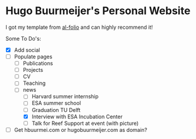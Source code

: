 # Hugo Buurmeijer's Personal Website

I got my template from [al-folio](https://github.com/alshedivat/al-folio) and can highly recommend it!

Some To Do's:
- [x] Add social
- [ ] Populate pages
  - [ ] Publications
  - [ ] Projects
  - [ ] CV
  - [ ] Teaching
  - [ ] news
    - [ ] Harvard summer internship
    - [ ] ESA summer school
    - [ ] Graduation TU Delft
    - [x] Interview with ESA Incubation Center
    - [ ] Talk for Reef Support at event (with picture)
- [ ] Get hbuurmei.com or hugobuurmeijer.com as domain?
